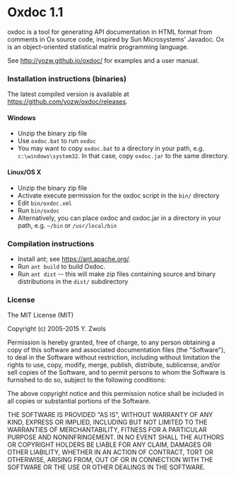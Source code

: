 # Oxdoc 1.1

oxdoc is a tool for generating API documentation in HTML format from comments in Ox source code, inspired by Sun Microsystems' Javadoc. Ox is an object-oriented statistical matrix programming language.

See http://yozw.github.io/oxdoc/ for examples and a user manual.

### Installation instructions (binaries)

The latest compiled version is available at https://github.com/yozw/oxdoc/releases.

#### Windows
* Unzip the binary zip file
* Use `oxdoc.bat` to run `oxdoc`
* You may want to copy `oxdoc.bat` to a directory in your path, e.g. 
  `c:\windows\system32`.  In that case, copy `oxdoc.jar` to the same
  directory.


#### Linux/OS X
* Unzip the binary zip file
* Activate execute permission for the oxdoc script in the `bin/` directory
* Edit `bin/oxdoc.xml`
* Run `bin/oxdoc`
* Alternatively, you can place oxdoc and oxdoc.jar in a directory in your path,
  e.g. `~/bin`  or  `/usr/local/bin`



### Compilation instructions
* Install ant; see https://ant.apache.org/.
* Run `ant build` to build Oxdoc.
* Run `ant dist` -- this will make zip files containing source and
  binary distributions in the `dist/` subdirectory


### License

The MIT License (MIT)

Copyright (c) 2005-2015 Y. Zwols

Permission is hereby granted, free of charge, to any person obtaining a copy
of this software and associated documentation files (the "Software"), to deal
in the Software without restriction, including without limitation the rights
to use, copy, modify, merge, publish, distribute, sublicense, and/or sell
copies of the Software, and to permit persons to whom the Software is
furnished to do so, subject to the following conditions:

The above copyright notice and this permission notice shall be included in
all copies or substantial portions of the Software.

THE SOFTWARE IS PROVIDED "AS IS", WITHOUT WARRANTY OF ANY KIND, EXPRESS OR
IMPLIED, INCLUDING BUT NOT LIMITED TO THE WARRANTIES OF MERCHANTABILITY,
FITNESS FOR A PARTICULAR PURPOSE AND NONINFRINGEMENT. IN NO EVENT SHALL THE
AUTHORS OR COPYRIGHT HOLDERS BE LIABLE FOR ANY CLAIM, DAMAGES OR OTHER
LIABILITY, WHETHER IN AN ACTION OF CONTRACT, TORT OR OTHERWISE, ARISING FROM,
OUT OF OR IN CONNECTION WITH THE SOFTWARE OR THE USE OR OTHER DEALINGS IN
THE SOFTWARE.
